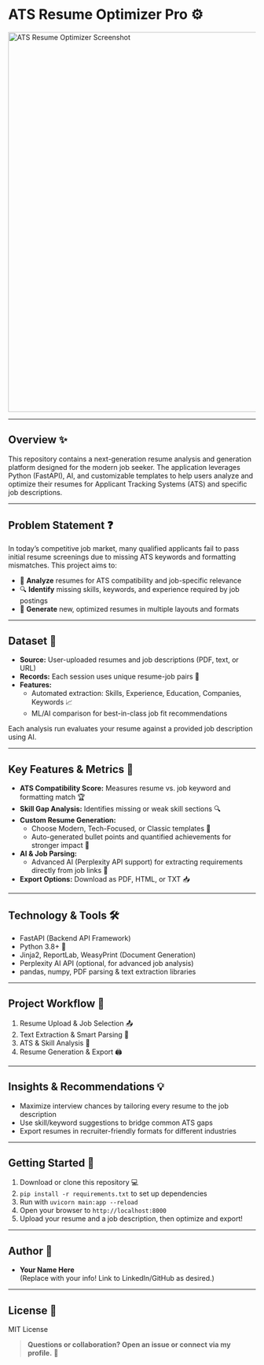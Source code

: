 # ATS Resume Optimizer Pro ⚙️

<img width="1373" height="772" alt="ATS Resume Optimizer Screenshot" src="https://your-screenshot-url-here" />

---

## Overview ✨

This repository contains a next-generation resume analysis and generation platform designed for the modern job seeker. The application leverages Python (FastAPI), AI, and customizable templates to help users analyze and optimize their resumes for Applicant Tracking Systems (ATS) and specific job descriptions.

---

## Problem Statement ❓

In today’s competitive job market, many qualified applicants fail to pass initial resume screenings due to missing ATS keywords and formatting mismatches. This project aims to:

- 🤖 **Analyze** resumes for ATS compatibility and job-specific relevance
- 🔍 **Identify** missing skills, keywords, and experience required by job postings
- 📝 **Generate** new, optimized resumes in multiple layouts and formats

---

## Dataset 📂

- **Source:** User-uploaded resumes and job descriptions (PDF, text, or URL)
- **Records:** Each session uses unique resume-job pairs 👤
- **Features:**  
  - Automated extraction: Skills, Experience, Education, Companies, Keywords 📈
  - ML/AI comparison for best-in-class job fit recommendations

Each analysis run evaluates your resume against a provided job description using AI.

---

## Key Features & Metrics 🚦

- **ATS Compatibility Score:** Measures resume vs. job keyword and formatting match 🏆
- **Skill Gap Analysis:** Identifies missing or weak skill sections 🔍
- **Custom Resume Generation:**  
  - Choose Modern, Tech-Focused, or Classic templates 💼
  - Auto-generated bullet points and quantified achievements for stronger impact 📝
- **AI & Job Parsing:**  
  - Advanced AI (Perplexity API support) for extracting requirements directly from job links 🤖
- **Export Options:** Download as PDF, HTML, or TXT 📥

---

## Technology & Tools 🛠️

- FastAPI (Backend API Framework)
- Python 3.8+ 🐍
- Jinja2, ReportLab, WeasyPrint (Document Generation)
- Perplexity AI API (optional, for advanced job analysis)
- pandas, numpy, PDF parsing & text extraction libraries

---

## Project Workflow 🚀

1. Resume Upload & Job Selection 📤
2. Text Extraction & Smart Parsing 📝
3. ATS & Skill Analysis 🧪
4. Resume Generation & Export 🖨️

---

## Insights & Recommendations 💡

- Maximize interview chances by tailoring every resume to the job description
- Use skill/keyword suggestions to bridge common ATS gaps
- Export resumes in recruiter-friendly formats for different industries

---

## Getting Started 🏁

1. Download or clone this repository 💻
2. `pip install -r requirements.txt` to set up dependencies
3. Run with `uvicorn main:app --reload`
4. Open your browser to `http://localhost:8000`
5. Upload your resume and a job description, then optimize and export!

---

## Author 🙋

- **Your Name Here**  
  (Replace with your info! Link to LinkedIn/GitHub as desired.)

---

## License 📄

MIT License

> **Questions or collaboration? Open an issue or connect via my profile.** 🤝

